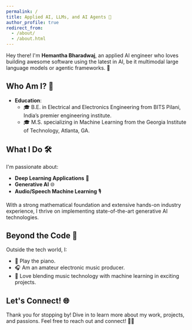 ```yaml
---
permalink: /
title: Applied AI, LLMs, and AI Agents 🤖
author_profile: true
redirect_from: 
  - /about/
  - /about.html
---
```


Hey there! I'm **Hemantha Bharadwaj**, an applied AI engineer who loves building awesome software using the latest in AI, be it multimodal large language models or agentic frameworks. 🚀

## Who Am I? 🤔

- **Education**: 
  - 🎓 B.E. in Electrical and Electronics Engineering from BITS Pilani, India’s premier engineering institute.
  - 🎓 M.S. specializing in Machine Learning from the Georgia Institute of Technology, Atlanta, GA.

## What I Do 🛠️

I'm passionate about:
- **Deep Learning Applications** 🤖
- **Generative AI** 🌐
- **Audio/Speech Machine Learning** 🎙️

With a strong mathematical foundation and extensive hands-on industry experience, I thrive on implementing state-of-the-art generative AI technologies.

## Beyond the Code 🎵

Outside the tech world, I:
- 🎹 Play the piano.
- 🎧 Am an amateur electronic music producer.
- 🔗 Love blending music technology with machine learning in exciting projects.

## Let's Connect! 🌐

Thank you for stopping by! Dive in to learn more about my work, projects, and passions. Feel free to reach out and connect! 🚀✨